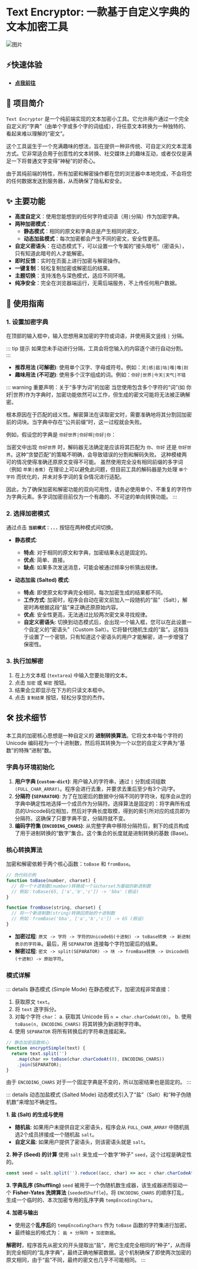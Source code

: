 # Text Encryptor: 一款基于自定义字典的文本加密工具

![图片](/Text-Encryptor.png)

## ⚡快速体验

- **[点我前往](https://hjm.krkr.xyz)**

📄 项目简介
---
`Text Encryptor` 是一个纯前端实现的文本加密小工具。它允许用户通过一个完全自定义的“字典”（由单个字或多个字的词组成），将任意文本转换为一种独特的、看起来难以理解的“密文”。

这个工具诞生于一个充满趣味的想法，旨在提供一种非传统、可自定义的文本混淆方式。它非常适合用于创意性的文本转换、社交媒体上的趣味互动，或者仅仅是满足一下将普通文字变得“神秘”的好奇心。

由于其纯前端的特性，所有加密和解密操作都在您的浏览器中本地完成，不会将您的任何数据发送到服务器，从而确保了隐私和安全。

✨ 主要功能
---
- **高度自定义**：使用您能想到的任何字符或词语（用`|`分隔）作为加密字典。
- **两种加密模式**：
  - **静态模式**：相同的原文和字典总是产生相同的密文。
  - **动态加盐模式**：每次加密都会产生不同的密文，安全性更高。
- **自定义密语头**：在动态模式下，可以设置一个专属的“接头暗号”（密语头），只有知道此暗号的人才能解密。
- **即时反馈**：实时在页面上进行加密与解密操作。
- **一键复制**：轻松复制加密或解密后的结果。
- **主题切换**：支持浅色与深色模式，适应不同环境。
- **纯净安全**：完全在浏览器端运行，无需后端服务，不上传任何用户数据。


🚀 使用指南
---

### 1. 设置加密字典
在顶部的输入框中，输入您想用来加密的字符或词语，并使用英文竖线 `|` 分隔。

::: tip 提示
如果您未手动进行分隔，工具会将您输入的内容逐个进行自动分割。
:::

- **推荐用法 (可解密)**: 使用单个汉字、字母或符号。例如：`灵|感|菇|咕|嘎|噜|刮`
- **趣味用法 (不可逆)**: 使用多个汉字组成的词。例如：`你好|世界|今天|天气|不错`

::: warning 重要声明：关于“多字为词”的加密
当您使用包含多个字符的“词”(如 你好|世界)作为字典时，加密功能依然可以工作，但生成的密文可能将无法被正确解密。

根本原因在于匹配的歧义性。解密算法在读取密文时，需要准确地将其分割回加密前的词块。当字典中存在“公共前缀”时，这一过程就会失败。

例如，假设您的字典是 `你好世界|你好啊|你好|你`：

当密文中出现 `你好世界` 时，解码器无法确定是应该将其匹配为 `你`、`你好` 还是 `你好世界`。这种“贪婪匹配”的策略不明确，会导致错误的分割和解码失败。
这种模棱两可的情况使得准确还原原文变得不可能。
虽然使用完全没有相同前缀的多字词（例如 `苹果|香蕉`）在理论上可以避免此问题，但目前工具的解码器是为处理 `单个字符` 而优化的，并未对多字词的复杂情况进行适配。

因此，为了确保加密和解密功能的双向可用性，请务必使用单个、不重复的字符作为字典元素。多字词加密目前仅为一个有趣的、不可逆的单向转换功能。
:::

### 2. 选择加密模式
通过点击 **`当前模式：...`** 按钮在两种模式间切换。

- **静态模式**:
  - **特点**: 对于相同的原文和字典，加密结果永远是固定的。
  - **优点**: 简单、直接。
  - **缺点**: 如果多次发送消息，可能会被通过频率分析猜出规律。

- **动态加盐 (Salted) 模式**:
  - **特点**: 即使原文和字典完全相同，每次加密生成的结果都不同。
  - **工作方式**: 加密时，程序会自动在密文前加入一段随机的“盐”（Salt），解密时再根据这段“盐”来正确还原原始内容。
  - **优点**: 安全性更高，无法通过比较两次密文来寻找规律。
  - **自定义密语头**: 切换到动态模式后，会出现一个输入框，您可以在此设置一个自定义的“密语头”（Custom Salt）。它将替代随机生成的“盐”。这相当于设置了一个密钥，只有知道这个密语头的用户才能解密，进一步增强了保密性。

### 3. 执行加解密
1.  在上方文本框 (`textarea`) 中输入您要处理的文本。
2.  点击 `加密` 或 `解密` 按钮。
3.  结果会立即显示在下方的只读文本框中。
4.  点击 `复制结果` 按钮，轻松分享您的杰作。

🛠️ 技术细节
---
本工具的加密核心思想是一种自定义的 **进制转换算法**。它将文本中每个字符的 Unicode 编码视为一个十进制数，然后将其转换为一个以您的自定义字典为“基数”的特殊“进制”数。

### 字典与环境初始化
1.  **用户字典 (`custom-dict`)**: 用户输入的字符串，通过 `|` 分割成词组数` (FULL_CHAR_ARRAY)`。程序会进行去重，并要求去重后至少有3个词/字。
2.  **分隔符 (`SEPARATOR`)**: 为了在加密后的数据中分隔不同的字符块，程序会从您的字典中确定性地选择一个成员作为分隔符。选择算法是固定的：将字典所有成员的Unicode码位相加，然后对字典长度取模，得到的索引所对应的成员即为分隔符。这确保了只要字典不变，分隔符就不变。
3.  **编码字符集 (`ENCODING_CHARS`)**: 从完整字典中移除分隔符后，剩下的成员构成了用于进制转换的“数字”集合。这个集合的长度就是进制转换的基数 (Base)。

### 核心转换算法
加密和解密依赖于两个核心函数：`toBase` 和 `fromBase`。

```javascript
// 伪代码示例
function toBase(number, charset) {
  // 将一个十进制数(number)转换成一个以charset为基础的新进制数
  // 例如：toBase(65, ['a','b','c']) -> 'bba' (假设)
}

function fromBase(string, charset) {
  // 将一个新进制数(string)转换回原始的十进制数
  // 例如：fromBase('bba', ['a','b','c']) -> 65 (假设)
}
```
- **加密过程**: `原文 -> 字符 -> 字符的Unicode码(十进制) -> toBase转换 -> 新进制表示的字符串`。最后，用 `SEPARATOR` 连接每个字符加密后的结果。
- **解密过程**: `密文 -> split(SEPARATOR) -> 块 -> fromBase转换 -> Unicode码(十进制) -> 原始字符`。

### 模式详解

::: details 静态模式 (Simple Mode)
在静态模式下，加密流程非常直接：
1.  获取原文 `text`。
2.  将 `text` 逐字拆分。
3.  对每个字符 `char`：
    a. 获取其 Unicode 码 `n = char.charCodeAt(0)`。
    b. 使用 `toBase(n, ENCODING_CHARS)` 将其转换为新进制字符串。
4.  使用 `SEPARATOR` 将所有转换后的字符串连接起来。
```javascript
// 静态加密函数核心
function encryptSimple(text) {
  return text.split('')
    .map(char => toBase(char.charCodeAt(0), ENCODING_CHARS))
    .join(SEPARATOR);
}
```
由于 `ENCODING_CHARS` 对于一个固定字典是不变的，所以加密结果也是固定的。
:::

::: details 动态加盐模式 (Salted Mode)
动态模式引入了“盐”（Salt）和“种子伪随机数”来增加不确定性。

**1. 盐 (Salt) 的生成与使用**
- **随机盐**: 如果用户未提供自定义密语头，程序会从 `FULL_CHAR_ARRAY` 中随机挑选2个成员拼接成一个随机盐 `salt`。
- **自定义盐**: 如果用户提供了密语头，则该密语头就是 `salt`。

**2. 种子 (Seed) 的计算**
使用 `salt` 来生成一个数字“种子” `seed`，这个过程是确定性的。
```javascript
const seed = salt.split('').reduce((acc, char) => acc + char.charCodeAt(0), 0);
```

**3. 字典乱序 (Shuffling)**
`seed` 被用于一个伪随机数生成器，该生成器进而驱动一个 **Fisher-Yates 洗牌算法** (`seededShuffle`)，将 `ENCODING_CHARS` 的顺序打乱，生成一个临时的、本次加密专用的乱序字典 `tempEncodingChars`。

**4. 加密与输出**
- 使用这个**乱序后**的 `tempEncodingChars` 作为 `toBase` 函数的字符集进行加密。
- 最终输出的格式为： `盐 + 分隔符 + 加密数据`。

**解密时**，程序首先从密文的开头提取出“盐”，用它生成完全相同的“种子”，从而得到完全相同的“乱序字典”，最终正确地解密数据。这个机制确保了即使两次加密的原文相同，由于“盐”不同，最终的密文也几乎不可能相同。
:::